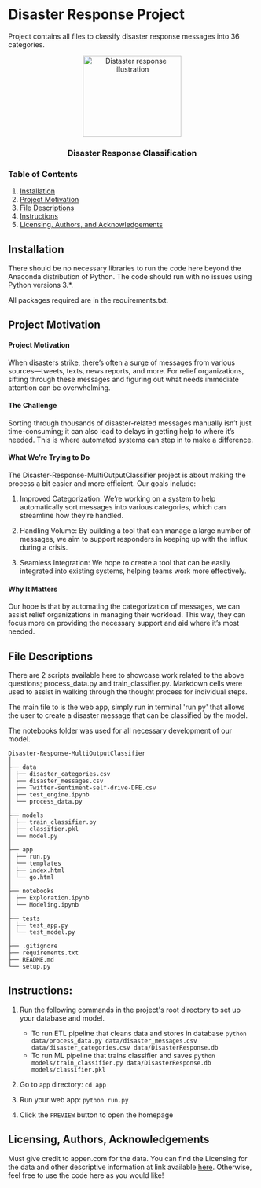 # Disaster Response Project

Project contains all files to classify disaster response messages into 36 categories.


<p align="center">
  <a href=https://www.google.com/url?sa=i&url=https%3A%2F%2Fblogs.egu.eu%2Fdivisions%2Fnh%2F2021%2F06%2F&psig=AOvVaw1ITC4tybqI-iZCl1wCaVX6&ust=1722348290727000&source=images&cd=vfe&opi=89978449&ved=0CBEQjRxqFwoTCPjHsse1zIcDFQAAAAAdAAAAABAR>
    <img src="https://blogs.egu.eu/divisions/nh/files/2021/06/3-1-1000x1000.png" alt="Distaster response illustration" width="200" height="165">
  </a>
</p>

<h3 align="center">Disaster Response Classification</h3>

### Table of Contents

1. [Installation](#installation)
2. [Project Motivation](#motivation)
3. [File Descriptions](#files)
4. [Instructions](#instructions)
6. [Licensing, Authors, and Acknowledgements](#licensing)

## Installation <a name="installation"></a>

There should be no necessary libraries to run the code here beyond the Anaconda distribution of Python.  The code should run with no issues using Python versions 3.*.

All packages required are in the requirements.txt.




## Project Motivation<a name="motivation"></a>

#### Project Motivation
When disasters strike, there’s often a surge of messages from various sources—tweets, texts, news reports, and more. For relief organizations, sifting through these messages and figuring out what needs immediate attention can be overwhelming.

#### The Challenge
Sorting through thousands of disaster-related messages manually isn’t just time-consuming; it can also lead to delays in getting help to where it’s needed. This is where automated systems can step in to make a difference.


#### What We’re Trying to Do
The Disaster-Response-MultiOutputClassifier project is about making the process a bit easier and more efficient. Our goals include:

1) Improved Categorization: We’re working on a system to help automatically sort messages into various categories, which can streamline how they’re handled.

2) Handling Volume: By building a tool that can manage a large number of messages, we aim to support responders in keeping up with the influx during a crisis.

3) Seamless Integration: We hope to create a tool that can be easily integrated into existing systems, helping teams work more effectively.


#### Why It Matters
Our hope is that by automating the categorization of messages, we can assist relief organizations in managing their workload. This way, they can focus more on providing the necessary support and aid where it’s most needed.




## File Descriptions <a name="files"></a>

There are 2 scripts available here to showcase work related to the above questions; process_data.py and train_classifier.py. Markdown cells were used to assist in walking through the thought process for individual steps.  

The main file to is the web app, simply run in terminal 'run.py' that allows the user to create a disaster message that can be classified by the model.

The notebooks folder was used for all necessary development of our model.
```
Disaster-Response-MultiOutputClassifier
│
├── data
│ ├── disaster_categories.csv
│ ├── disaster_messages.csv
│ ├── Twitter-sentiment-self-drive-DFE.csv
│ ├── test_engine.ipynb
│ └── process_data.py
│
├── models
│ ├── train_classifier.py
│ ├── classifier.pkl
│ └── model.py
│
├── app
│ ├── run.py
│ └── templates
│ ├── index.html
│ └── go.html
│
├── notebooks
│ ├── Exploration.ipynb
│ └── Modeling.ipynb
│
├── tests
│ ├── test_app.py
│ └── test_model.py
│
├── .gitignore
├── requirements.txt
├── README.md
└── setup.py
```



## Instructions: <a name="instructions"></a>
1. Run the following commands in the project's root directory to set up your database and model.

    - To run ETL pipeline that cleans data and stores in database
        `python data/process_data.py data/disaster_messages.csv data/disaster_categories.csv data/DisasterResponse.db`
    - To run ML pipeline that trains classifier and saves
        `python models/train_classifier.py data/DisasterResponse.db models/classifier.pkl`

2. Go to `app` directory: `cd app`

3. Run your web app: `python run.py`

4. Click the `PREVIEW` button to open the homepage




## Licensing, Authors, Acknowledgements<a name="licensing"></a>

Must give credit to appen.com for the data.  You can find the Licensing for the data and other descriptive information at link available [here](https://www.appen.com/).  Otherwise, feel free to use the code here as you would like! 
